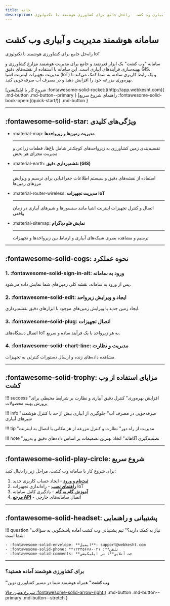 ```yaml
---
title: خانه
description: سامانه هوشمند مدیریت و آبیاری وب کشت - راه‌حل جامع برای کشاورزی هوشمند با تکنولوژی IoT
---
```


<div class="hero-section" markdown="1">

# سامانه هوشمند مدیریت و آبیاری وب کشت

<p class="hero-subtitle">
راه‌حل جامع برای کشاورزی هوشمند با تکنولوژی IoT
</p>

سامانه "وب کشت" یک ابزار قدرتمند و جامع برای مدیریت هوشمند مزارع کشاورزی و بهینه‌سازی فرآیندهای آبیاری است. این سامانه با استفاده از نقشه‌های دقیق GIS، مدیریت تجهیزات اینترنت اشیا (IoT) و یک رابط کاربری ساده، به شما کمک می‌کند تا بهره‌وری مزرعه خود را افزایش دهید و در مصرف آب صرفه‌جویی کنید.

<div class="hero-actions" markdown="1">
[شروع کار با اپلیکیشن :fontawesome-solid-rocket:](http://app.webkesht.com){ .md-button .md-button--primary }
[راهنمای شروع سریع :fontawesome-solid-book-open:](quick-start/){ .md-button }
</div>

</div>

---

## :fontawesome-solid-star: ویژگی‌های کلیدی

<div class="grid cards" markdown>

-   :material-map: **مدیریت زمین‌ها و زیرواحدها**

    ---

    تقسیم‌بندی زمین کشاورزی به زیرواحدهای کوچک‌تر شامل باغ‌ها، قطعات زراعی و مدیریت مجزای هر بخش

-   :material-earth: **نقشه‌برداری دقیق (GIS)**

    ---

    استفاده از نقشه‌های دقیق و سیستم اطلاعات جغرافیایی برای ترسیم و ویرایش مرزهای زمین‌ها

-   :material-router-wireless: **مدیریت تجهیزات IoT**

    ---

    اتصال و کنترل تجهیزات اینترنت اشیا مانند سنسورها و شیرهای آبیاری در زمان واقعی

-   :material-sitemap: **نمایش فلو دیاگرام**

    ---

    ترسیم و مشاهده بصری شبکه‌های آبیاری و ارتباط بین زیرواحدها و تجهیزات

</div>

---

## :fontawesome-solid-cogs: نحوه عملکرد

<div class="workflow-steps" markdown>

### 1. :fontawesome-solid-sign-in-alt: ورود به سامانه
پس از ورود به سامانه، نقشه کلی زمین‌های شما نمایش داده می‌شود.

### 2. :fontawesome-solid-edit: ایجاد و ویرایش زیرواحد
ایجاد زمین جدید یا ویرایش زمین‌های موجود با ابزارهای دقیق نقشه‌برداری.

### 3. :fontawesome-solid-plug: اتصال تجهیزات
اتصال دستگاه‌های IoT به هر زیرواحد با یک فرآیند ساده و سریع.

### 4. :fontawesome-solid-chart-line: مدیریت و نظارت
مشاهده داده‌های زنده و ارسال دستورات کنترلی به تجهیزات.

</div>

---

## :fontawesome-solid-trophy: مزایای استفاده از وب کشت

<div class="benefits-grid" markdown>

!!! success "افزایش بهره‌وری"
    کنترل دقیق آبیاری و نظارت بر شرایط محیطی برای پرورش بهینه محصولات

!!! info "صرفه‌جویی در مصرف آب"
    جلوگیری از آبیاری بیش از حد با کنترل هوشمند شیرهای آبیاری

!!! tip "مدیریت از راه دور"
    نظارت و کنترل مزرعه از هر مکانی با اتصال به اینترنت

!!! note "تصمیم‌گیری آگاهانه"
    اتخاذ بهترین تصمیمات بر اساس داده‌های دقیق و به‌روز

</div>

---

## :fontawesome-solid-play-circle: شروع سریع

برای شروع کار با سامانه وب کشت، مراحل زیر را دنبال کنید:

<div class="quick-start-links" markdown>

1. **[ثبت‌نام و ورود](http://app.webkesht.com)** - ایجاد حساب کاربری جدید
2. **[راهنمای نصب](installation/)** - راه‌اندازی تجهیزات IoT
3. **[آموزش گام به گام](tutorials/)** - یادگیری کامل سامانه
4. **[مرجع API](api/)** - اتصال سامانه‌های خارجی

</div>

---

## :fontawesome-solid-headset: پشتیبانی و راهنمایی

!!! question "نیاز به کمک دارید؟"
    تیم پشتیبانی وب کشت آماده پاسخگویی به سؤالات شما است:
    
    - :fontawesome-solid-envelope: **ایمیل**: support@webkesht.com
    - :fontawesome-solid-phone: **تلفن**: ۰۲۱-۱۲۳۴۵۶۷۸
    - :fontawesome-solid-comments: **چت آنلاین**: در اپلیکیشن

---

<div class="footer-cta" markdown>

###  برای کشاورزی هوشمند آماده هستید؟

**"وب کشت"** همراه هوشمند شما در مسیر کشاورزی نوین

[شروع همین حالا :fontawesome-solid-arrow-right:](http://app.webkesht.com){ .md-button .md-button--primary .md-button--stretch }

</div>